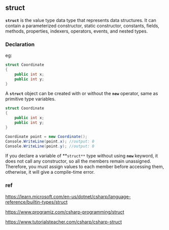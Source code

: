 ## struct

**`struct`** is the value type data type that represents data structures. It can contain a parameterized constructor, static constructor, constants, fields, methods, properties, indexers, operators, events, and nested types.

### Declaration

eg:
```cs
struct Coordinate
{
    public int x;
    public int y;
}
```




A **`struct`** object can be created with or without the **`new`** operator, same as primitive type variables.

```cs
struct Coordinate
{
    public int x;
    public int y;
}

Coordinate point = new Coordinate();
Console.WriteLine(point.x); //output: 0  
Console.WriteLine(point.y); //output: 0
```

If you declare a variable of **`struct**` type without using **`new`** keyword, it does not call any constructor, so all the members remain unassigned. Therefore, you must assign values to each member before accessing them, otherwise, it will give a compile-time error.





### ref
https://learn.microsoft.com/en-us/dotnet/csharp/language-reference/builtin-types/struct

https://www.programiz.com/csharp-programming/struct

https://www.tutorialsteacher.com/csharp/csharp-struct
